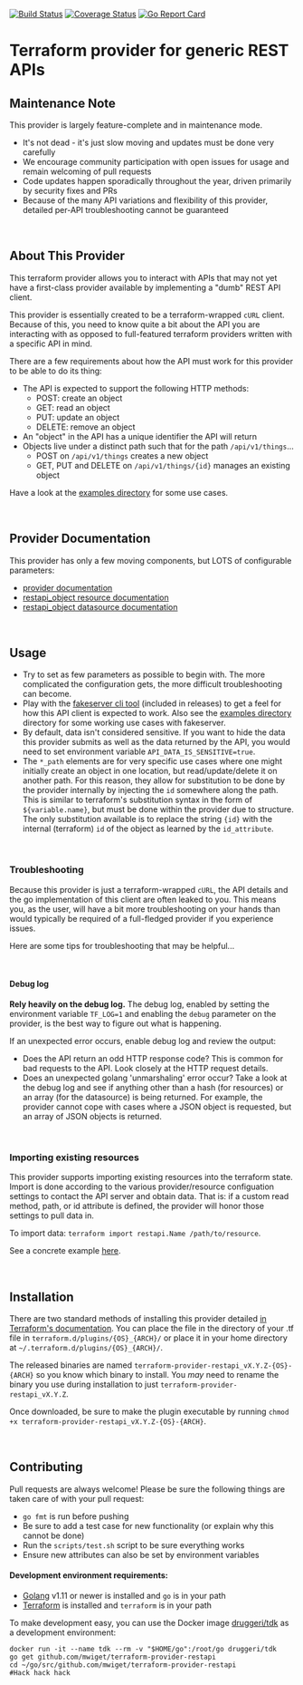[![Build Status](https://travis-ci.com/burbon/terraform-provider-restapi.svg?branch=master)](https://travis-ci.com/burbon/terraform-provider-restapi)
[![Coverage Status](https://coveralls.io/repos/github/burbon/terraform-provider-restapi/badge.svg?branch=master)](https://coveralls.io/github/burbon/terraform-provider-restapi?branch=master)
[![Go Report Card](https://goreportcard.com/badge/github.com/burbon/terraform-provider-restapi)](https://goreportcard.com/report/github.com/burbon/terraform-provider-restapi)
# Terraform provider for generic REST APIs

## Maintenance Note
This provider is largely feature-complete and in maintenance mode.
* It's not dead - it's just slow moving and updates must be done very carefully
* We encourage community participation with open issues for usage and remain welcoming of pull requests
* Code updates happen sporadically throughout the year, driven primarily by security fixes and PRs
* Because of the many API variations and flexibility of this provider, detailed per-API troubleshooting cannot be guaranteed

&nbsp;

## About This Provider
This terraform provider allows you to interact with APIs that may not yet have a first-class provider available by implementing a "dumb" REST API client.

This provider is essentially created to be a terraform-wrapped `cURL` client. Because of this, you need to know quite a bit about the API you are interacting with as opposed to full-featured terraform providers written with a specific API in mind.

There are a few requirements about how the API must work for this provider to be able to do its thing:
* The API is expected to support the following HTTP methods:
    * POST: create an object
    * GET: read an object
    * PUT: update an object
    * DELETE: remove an object
* An "object" in the API has a unique identifier the API will return
* Objects live under a distinct path such that for the path `/api/v1/things`...
    * POST on `/api/v1/things` creates a new object
    * GET, PUT and DELETE on `/api/v1/things/{id}` manages an existing object

Have a look at the [examples directory](examples) for some use cases.

&nbsp;

## Provider Documentation
This provider has only a few moving components, but LOTS of configurable parameters:
* [provider documentation](https://registry.terraform.io/providers/mwiget/restapi/latest/docs)
* [restapi_object resource documentation](https://registry.terraform.io/providers/mwiget/restapi/latest/docs/resources/object)
* [restapi_object datasource documentation](https://registry.terraform.io/providers/mwiget/restapi/latest/docs/data-sources/object)

&nbsp;

## Usage
* Try to set as few parameters as possible to begin with. The more complicated the configuration gets, the more difficult troubleshooting can become.
* Play with the [fakeserver cli tool](fakeservercli/) (included in releases) to get a feel for how this API client is expected to work. Also see the [examples directory](examples) directory for some working use cases with fakeserver.
* By default, data isn't considered sensitive. If you want to hide the data this provider submits as well as the data returned by the API, you would need to set environment variable `API_DATA_IS_SENSITIVE=true`.
* The `*_path` elements are for very specific use cases where one might initially create an object in one location, but read/update/delete it on another path. For this reason, they allow for substitution to be done by the provider internally by injecting the `id` somewhere along the path. This is similar to terraform's substitution syntax in the form of `${variable.name}`, but must be done within the provider due to structure. The only substitution available is to replace the string `{id}` with the internal (terraform) `id` of the object as learned by the `id_attribute`.

&nbsp;

### Troubleshooting
Because this provider is just a terraform-wrapped `cURL`, the API details and the go implementation of this client are often leaked to you.
This means you, as the user, will have a bit more troubleshooting on your hands than would typically be required of a full-fledged provider if you experience issues.

Here are some tips for troubleshooting that may be helpful...

&nbsp;

#### Debug log
**Rely heavily on the debug log.** The debug log, enabled by setting the environment variable `TF_LOG=1` and enabling the `debug` parameter on the provider, is the best way to figure out what is happening.

If an unexpected error occurs, enable debug log and review the output:
* Does the API return an odd HTTP response code? This is common for bad requests to the API. Look closely at the HTTP request details.
* Does an unexpected golang 'unmarshaling' error occur? Take a look at the debug log and see if anything other than a hash (for resources) or an array (for the datasource) is being returned. For example, the provider cannot cope with cases where a JSON object is requested, but an array of JSON objects is returned.

&nbsp;

### Importing existing resources
This provider supports importing existing resources into the terraform state. Import is done according to the various provider/resource configuation settings to contact the API server and obtain data. That is: if a custom read method, path, or id attribute is defined, the provider will honor those settings to pull data in.

To import data:
`terraform import restapi.Name /path/to/resource`.

See a concrete example [here](examples/workingexamples/dummy_users_with_fakeserver.tf).

&nbsp;

## Installation
There are two standard methods of installing this provider detailed [in Terraform's documentation](https://www.terraform.io/docs/configuration/providers.html#third-party-plugins). You can place the file in the directory of your .tf file in `terraform.d/plugins/{OS}_{ARCH}/` or place it in your home directory at `~/.terraform.d/plugins/{OS}_{ARCH}/`.

The released binaries are named `terraform-provider-restapi_vX.Y.Z-{OS}-{ARCH}` so you know which binary to install. You *may* need to rename the binary you use during installation to just `terraform-provider-restapi_vX.Y.Z`.

Once downloaded, be sure to make the plugin executable by running `chmod +x terraform-provider-restapi_vX.Y.Z-{OS}-{ARCH}`.

&nbsp;

## Contributing
Pull requests are always welcome! Please be sure the following things are taken care of with your pull request:
* `go fmt` is run before pushing
* Be sure to add a test case for new functionality (or explain why this cannot be done)
* Run the `scripts/test.sh` script to be sure everything works
* Ensure new attributes can also be set by environment variables

#### Development environment requirements:
* [Golang](https://golang.org/dl/) v1.11 or newer is installed and `go` is in your path
* [Terraform](https://www.terraform.io/downloads.html) is installed and `terraform` is in your path

To make development easy, you can use the Docker image [druggeri/tdk](https://hub.docker.com/r/druggeri/tdk) as a development environment:
```
docker run -it --name tdk --rm -v "$HOME/go":/root/go druggeri/tdk
go get github.com/mwiget/terraform-provider-restapi
cd ~/go/src/github.com/mwiget/terraform-provider-restapi
#Hack hack hack
```
